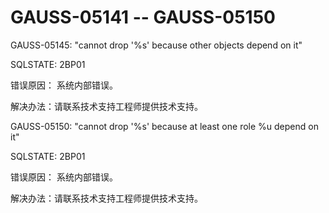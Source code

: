 # GAUSS-05141 -- GAUSS-05150

GAUSS-05145: "cannot drop '%s' because other objects depend on it"

SQLSTATE: 2BP01

错误原因： 系统内部错误。

解决办法：请联系技术支持工程师提供技术支持。

GAUSS-05150: "cannot drop '%s' because at least one role %u depend on it"

SQLSTATE: 2BP01

错误原因： 系统内部错误。

解决办法：请联系技术支持工程师提供技术支持。


